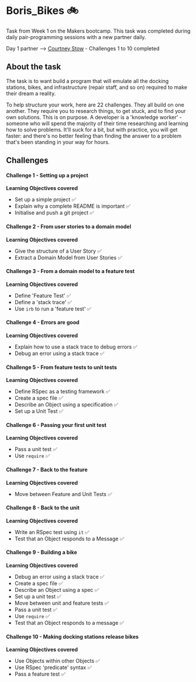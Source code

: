 # Boris_Bikes :bike:

Task from Week 1 on the Makers bootcamp. This task was completed during daily pair-programming sessions with a new partner daily.

Day 1 partner --> [Courtney Stow](https://github.com/Court534) - Challenges 1 to 10 completed

## About the task
The task is to want build a program that will emulate all the docking stations, bikes, and infrastructure (repair staff, and so on) required to make their dream a reality.

To help structure your work, here are 22 challenges. They all build on one another. They require you to research things, to get stuck, and to find your own solutions. This is on purpose. A developer is a 'knowledge worker' - someone who will spend the majority of their time researching and learning how to solve problems. It'll suck for a bit, but with practice, you will get faster: and there's no better feeling than finding the answer to a problem that's been standing in your way for hours.

## Challenges
#### Challenge 1 - Setting up a project
**Learning Objectives covered**
- Set up a simple project  :white_check_mark:
- Explain why a complete README is important  :white_check_mark:
- Initialise and push a git project  :white_check_mark:

#### Challenge 2 - From user stories to a domain model
**Learning Objectives covered**
- Give the structure of a User Story  :white_check_mark:
- Extract a Domain Model from User Stories  :white_check_mark:

#### Challenge 3 - From a domain model to a feature test
**Learning Objectives covered**
- Define 'Feature Test'  :white_check_mark:
- Define a 'stack trace'  :white_check_mark:
- Use `irb` to run a 'feature test'  :white_check_mark:

#### Challenge 4 - Errors are good
**Learning Objectives covered**
- Explain how to use a stack trace to debug errors  :white_check_mark:
- Debug an error using a stack trace  :white_check_mark:

#### Challenge 5 - From feature tests to unit tests
**Learning Objectives covered**
- Define RSpec as a testing framework  :white_check_mark:
- Create a spec file  :white_check_mark:
- Describe an Object using a specification  :white_check_mark:
- Set up a Unit Test  :white_check_mark:

#### Challenge 6 - Passing your first unit test
**Learning Objectives covered**
- Pass a unit test  :white_check_mark:
- Use `require`  :white_check_mark:

#### Challenge 7 - Back to the feature
**Learning Objectives covered**
- Move between Feature and Unit Tests  :white_check_mark:

#### Challenge 8 - Back to the unit
**Learning Objectives covered**
- Write an RSpec test using `it`  :white_check_mark:
- Test that an Object responds to a Message  :white_check_mark:

#### Challenge 9 - Building a bike
**Learning Objectives covered**
- Debug an error using a stack trace  :white_check_mark:
- Create a spec file  :white_check_mark:
- Describe an Object using a spec  :white_check_mark:
- Set up a unit test  :white_check_mark:
- Move between unit and feature tests  :white_check_mark:
- Pass a unit test  :white_check_mark:
- Use `require`  :white_check_mark:
- Test that an Object responds to a message  :white_check_mark:

#### Challenge 10 - Making docking stations release bikes
**Learning Objectives covered**
- Use Objects within other Objects  :white_check_mark:
- Use RSpec 'predicate' syntax  :white_check_mark:
- Pass a feature test  :white_check_mark:


